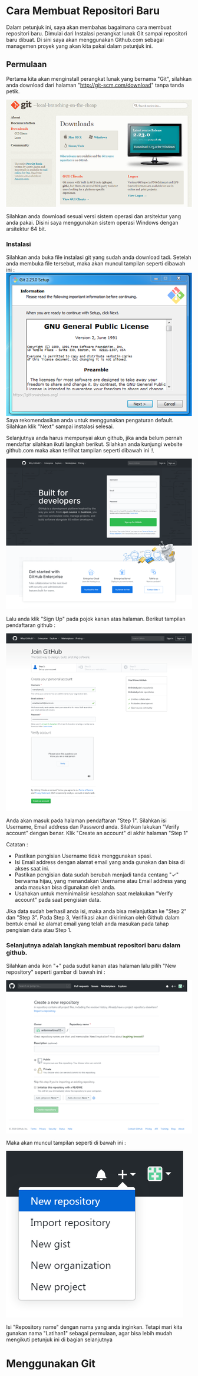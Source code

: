 # Cara Membuat Repositori Baru

Dalam petunjuk ini, saya akan membahas bagaimana cara membuat repositori baru.
Dimulai dari Instalasi perangkat lunak Git sampai repositori baru dibuat.
Di sini saya akan menggunakan Github.com sebagai managemen proyek yang akan kita pakai dalam petunjuk ini.

## Permulaan
Pertama kita akan menginstall perangkat lunak yang bernama "Git", silahkan anda download dari halaman "http://git-scm.com/download" tanpa tanda petik.

![gambar web git-scm](https://github.com/antonmartinus72/latihan1/blob/master/img/Img_1.png)

Silahkan anda download sesuai versi sistem operasi dan arsitektur yang anda pakai. Disini saya menggunakan sistem operasi Windows dengan arsitektur 64 bit.

### Instalasi

Silahkan anda buka file instalasi git yang sudah anda download tadi.
Setelah anda membuka file tersebut, maka akan muncul tampilan seperti dibawah ini :
![gambar instalasi git](https://github.com/antonmartinus72/latihan1/blob/master/img/Img_2.png)
Saya rekomendasikan anda untuk menggunakan pengaturan default. Silahkan klik "Next" sampai instalasi selesai.

Selanjutnya anda harus mempunyai akun github, jika anda belum pernah mendaftar silahkan ikuti langkah berikut.
Silahkan anda kunjungi website github.com maka akan terlihat tampilan seperti dibawah ini :\

![gambar halaman github](https://github.com/antonmartinus72/LatihanVCS/blob/master/img/Img_3.png)

Lalu anda klik "Sign Up" pada pojok kanan atas halaman. 
Berikut tampilan pendaftaran github :

![gambar daftar github](https://github.com/antonmartinus72/LatihanVCS/blob/master/img/Img_4.png)

Anda akan masuk pada halaman pendaftaran "Step 1".
Silahkan isi Username, Email address dan Password anda.
Silahkan lakukan "Verify account" dengan benar.
Klik "Create an account" di akhir halaman "Step 1"

Catatan :

* Pastikan pengisian Username tidak menggunakan spasi.
* Isi Email address dengan alamat email yang anda gunakan dan bisa di akses saat ini.
* Pastikan pengisian data sudah berubah menjadi tanda centang "✓" berwarna hijau, yang menandakan Username atau Email address yang anda masukan bisa digunakan oleh anda.
* Usahakan untuk meminimalisir kesalahan saat melakukan "Verify account" pada saat pengisian data.

Jika data sudah berhasil anda isi, maka anda bisa melanjutkan ke "Step 2" dan "Step 3".
Pada Step 3, Verifikasi akan dikirimkan oleh Github dalam bentuk email ke alamat email yang telah anda masukan pada tahap pengisian data atau Step 1.

### Selanjutnya adalah langkah membuat repositori baru dalam github.

Silahkan anda ikon "+" pada sudut kanan atas halaman lalu pilih "New repository" seperti gambar di bawah ini :

![Img membuat repo](https://github.com/antonmartinus72/LatihanVCS/blob/master/img/Img_5.png)

Maka akan muncul tampilan seperti di bawah ini :

![Img tampilan membuat repositori](https://github.com/antonmartinus72/LatihanVCS/blob/master/img/Img_6.png)

Isi "Repository name" dengan nama yang anda inginkan. Tetapi mari kita gunakan nama "Latihan1" sebagai permulaan, agar bisa lebih mudah mengikuti petunjuk ini di bagian selanjutnya

# Menggunakan Git